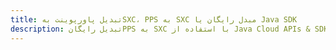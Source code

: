 ---title: تبدیل پاورپوینت بهSXC، PPS به SXC مبدل رایگان یا Java SDKdescription: تبدیل رایگانPPS به SXC با استفاده از Java Cloud APIs & SDK. همچنین اسناد Microsoft PowerPoint را در Cloud ایجاد، ویرایش و رندر کنید.---